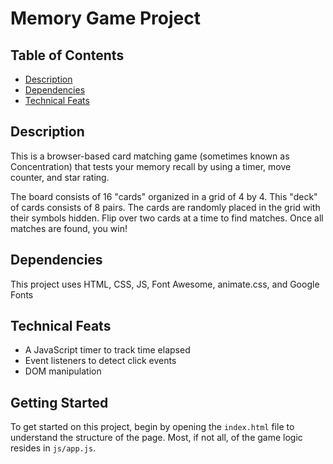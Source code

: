 # Memory Game Project

## Table of Contents

* [Description](#description)
* [Dependencies](#dependencies)
* [Technical Feats](#technical-feats)

## Description

This is a browser-based card matching game (sometimes known as Concentration) that tests your memory recall by using a timer, move counter, and star rating.

The board consists of 16 "cards" organized in a grid of 4 by 4. This "deck" of cards consists of 8 pairs. The cards are randomly placed in the grid with their symbols hidden. Flip over two cards at a time to find matches. Once all matches are found, you win!

## Dependencies
This project uses HTML, CSS, JS, Font Awesome, animate.css, and Google Fonts

## Technical Feats
* A JavaScript timer to track time elapsed
* Event listeners to detect click events
* DOM manipulation

## Getting Started

To get started on this project, begin by opening the `index.html` file to understand the structure of the page. Most, if not all, of the game logic resides in `js/app.js`.


